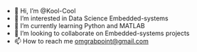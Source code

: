 - 👋 Hi, I’m @Kool-Cool
- 👀 I’m interested in Data Science Embedded-systems 
- 🌱 I’m currently learning Python and MATLAB 
- 💞️ I’m looking to collaborate on Embedded-systems projects
- 📫 How to reach me omgrabpoint@gmail.com


<!---
Kool-Cool/Kool-Cool is a ✨ special ✨ repository because its `README.md` (this file) appears on your GitHub profile.
You can click the Preview link to take a look at your changes.
--->
